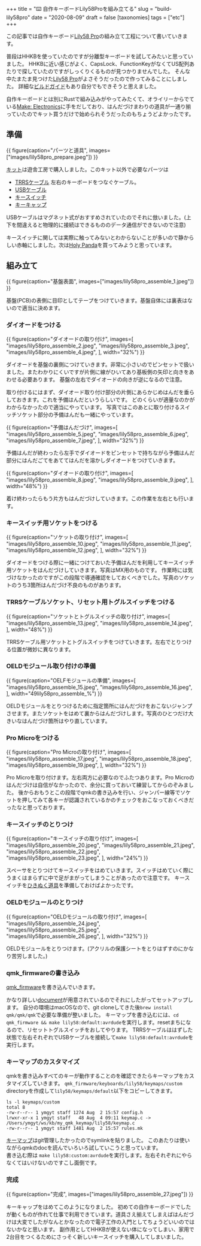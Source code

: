 +++
title = "⌨️ 自作キーボードLily58Proを組み立てる"
slug = "build-lily58pro"
date = "2020-08-09"
draft = false
[taxonomies]
tags = ["etc"]
+++

この記事では自作キーボード[Lily58 Pro](https://yushakobo.jp/shop/lily58-pro/)の組み立て工程について書いていきます。

普段はHHKBを使っていたのですが分離型キーボードを試してみたいと思っていました。
HHKBに近い感じがよく、CapsLock、FunctionKeyがなくてUS配列あたりで探していたのですがしっくりくるものが見つかりませんでした。
そんな中たまたま見つけた[Lily58 Pro](https://keyhive.xyz/shop/lily58)がよさそうだったので作ってみることにしました。
詳細な[ビルドガイド](https://github.com/kata0510/Lily58/blob/master/Pro/Doc/buildguide_jp.md)もあり自分でもできそうと思えました。

自作キーボードとは別にRustで組み込みがやってみたくて、オライリーからでている[Make: Electronics](https://www.oreilly.co.jp/books/9784873118970/)に手をだしており、はんだづけまわりの道具が一通り揃っていたのでキット買うだけで始められそうだったのもちょうどよかったです。


## 準備

{{ figure(caption="パーツと道具", images=["images/lily58pro_prepare.jpeg"]) }}

[キット](https://yushakobo.jp/shop/lily58-pro/)は遊舎工房で購入しました。このキット以外で必要なパーツは


* [TRRSケーブル](https://yushakobo.jp/shop/trrs_cable/) 左右のキーボードをつなぐケーブル。
* [USBケーブル](https://www.amazon.co.jp/gp/product/B077PRD1FT) 
* [キースイッチ](https://yushakobo.jp/shop/cherry-mx/?attribute_pa_stem=red-2)
* [キーキャップ](https://yushakobo.jp/shop/tai-hao-pbt-sakuramichi/)

USBケーブルはマグネット式がおすすめされていたのでそれに倣いました。(上下を間違えると物理的に接続はできるもののデータ通信ができないので注意)

キースイッチに関しては実際に触ってみないとわからないことが多いので静からしい赤軸にしました。次は[Holy Panda](https://drop.com/buy/massdrop-x-invyr-holy-panda-mechanical-switches)を買ってみようと思っています。


## 組み立て

{{ figure(caption="基盤表面", images=["images/lily58pro_assemble_1.jpeg"]) }}

基盤(PCB)の表側に目印としてテープをつけていきます。基盤自体には裏表はないので適当に決めます。


### ダイオードをつける

{{ figure(caption="ダイオードの取り付け", images=[
  "images/lily58pro_assemble_2.jpeg",
  "images/lily58pro_assemble_3.jpeg",
  "images/lily58pro_assemble_4.jpeg",
], width="32%") }}

ダイオードを基盤の裏側につけていきます。非常に小さいのでピンセットで扱いました。またわかりにくいですが片側に線がひいてあり基板側の矢印と向きをあわせる必要あります。
基盤の左右でダイオードの向きが逆になるので注意。

取り付けるにはまず、ダイオード取り付け部分の片側にあらかじめはんだを垂らしておきます。これを予備はんだというらしいです。
どのくらいが適量なのかがわからなかったので適当にやっています。
写真ではこのあとに取り付けるスイッチソケット部分の予備はんだも一緒にやっています。

{{ figure(caption="予備はんだづけ", images=[
  "images/lily58pro_assemble_5.jpeg",
  "images/lily58pro_assemble_6.jpeg",
  "images/lily58pro_assemble_7.jpeg",
], width="32%") }}


予備はんだが終わったら左手でダイオードをピンセットで持ちながら予備はんだ部分にはんだごてをあててはんだを溶かしダイオードをつけていきます。


{{ figure(caption="ダイオードの取り付け", images=[
  "images/lily58pro_assemble_8.jpeg",
  "images/lily58pro_assemble_9.jpeg",
], width="48%") }}


着け終わったらもう片方もはんだづけしていきます。この作業を左右とも行います。


### キースイッチ用ソケットをつける


{{ figure(caption="ソケットの取り付け", images=[
  "images/lily58pro_assemble_10.jpeg",
  "images/lily58pro_assemble_11.jpeg",
  "images/lily58pro_assemble_12.jpeg",
], width="32%") }}

ダイオードをつける際に一緒につけておいた予備はんだを利用してキースイッチ用ソケットをはんだづけしていきます。写真はMX用のものです。
作業時には気づけなかったのですがこの段階で導通確認をしておくべきでした。写真のソケットのうち3箇所はんだづけ不良のものがあります。


### TRRSケーブルソケット、リセット用トグルスイッチをつける


{{ figure(caption="ソケットとトグルスイッチの取り付け", images=[
  "images/lily58pro_assemble_13.jpeg",
  "images/lily58pro_assemble_14.jpeg",
], width="48%") }}

TRRSケーブル用ソケットとトグルスイッチをつけていきます。左右でとりつける位置が微妙に異なります。


### OELDモジュール取り付けの準備


{{ figure(caption="OELFモジュールの準備", images=[
  "images/lily58pro_assemble_15.jpeg",
  "images/lily58pro_assemble_16.jpeg",
], width="49lily58pro_assemble_%") }}

OELDモジュールをとりつけるために指定箇所にはんだづけをおこないジャンプさせます。またソケットをはめて裏からはんだづけします。写真のひとつだけ大きいなはんだづけ箇所はやり直しています。


### Pro Microをつける


{{ figure(caption="Pro Microの取り付け", images=[
  "images/lily58pro_assemble_17.jpeg",
  "images/lily58pro_assemble_18.jpeg",
  "images/lily58pro_assemble_19.jpeg",
], width="32%") }}

Pro Microを取り付けます。左右両方に必要なのでふたつあります。Pro Microのはんだづけは自信がなかったので、余分に買っておいて練習してからのぞみました。
後からおもうとこの段階でqmkの書き込みを行い、ジャンパー線等でソケットを押してみて各キーが認識されているかのチェックをおこなっておくべきだったなと思っております。

### キースイッチのとりつけ


{{ figure(caption="キースイッチの取り付け", images=[
  "images/lily58pro_assemble_20.jpeg",
  "images/lily58pro_assemble_21.jpeg",
  "images/lily58pro_assemble_22.jpeg",
  "images/lily58pro_assemble_23.jpeg",
], width="24%") }}

スペーサをとりつけてキースイッチをはめていきます。スイッチはめていく際にうまくはまらずに中で足がまがってしまうことがあったので注意です。
キースイッチを[ひきぬく道具](https://www.amazon.co.jp/%E3%83%A1%E3%82%AB%E3%83%8B%E3%82%AB%E3%83%AB%E3%82%AD%E3%83%BC%E3%83%9C%E3%83%BC%E3%83%89-%E3%82%AD%E3%83%BC%E3%83%88%E3%83%83%E3%83%97%E5%BC%95%E6%8A%9C%E5%B7%A5%E5%85%B7-%E3%82%AD%E3%83%BC%E3%82%AD%E3%83%A3%E3%83%83%E3%83%97%EF%BC%86%E3%82%AD%E3%83%BC%E3%82%B9%E3%82%A4%E3%83%83%E3%83%81-%E3%82%AD%E3%83%BC%E3%83%9C%E3%83%BC%E3%83%89%E3%83%A1%E3%83%B3%E3%83%86%E3%83%8A%E3%83%B3%E3%82%B9%E7%94%A8%E5%B7%A5%E5%85%B7-%E5%BC%95%E3%81%8D%E6%8A%9C%E3%81%91%E3%82%8B%E3%82%AD%E3%83%BC/dp/B07SDQ2ZGN/ref=pd_lpo_147_t_0/)を準備しておけばよかったです。


### OELDモジュールのとりつけ


{{ figure(caption="OELDモジュールの取り付け", images=[
  "images/lily58pro_assemble_24.jpeg",
  "images/lily58pro_assemble_25.jpeg",
  "images/lily58pro_assemble_26.jpeg",
], width="32%") }}

OELDモジュールをとりつけます。(アクリルの保護シートをとりはずすのにかなり苦労しました。)
 


### qmk_firmwareの書き込み

[qmk_firmware](https://github.com/qmk/qmk_firmware)を書き込んでいきます。

かなり詳しい[document](https://docs.qmk.fm/#/newbs_getting_started)が用意されているのでそれにしたがってセットアップします。
自分の環境はmacOSなので、git cloneしてきた後`brew install qmk/qmk/qmk`で必要な準備が整いました。
キーマップを書き込むには、`cd qmk_firmware && make lily58:default:avrdude`を実行します。resetまちになるので、リセットトグルスイッチをおしてやります。
TRRSケーブルははずした状態で左右それぞれでUSBケーブルを接続して`make lily58:default:avrdude`を実行します。

### キーマップのカスタマイズ

qmkを書き込みすべてのキーが動作することのを確認できたらキーマップをカスタマイズしていきます。
`qmk_firmware/keyboards/lily58/keymaps/custom` directoryを作成して`lily58/keymaps/default`以下をコピーしてきます。

```
ls -l keymaps/custom
total 8
-rw-r--r-- 1 ymgyt staff 1274 Aug  2 15:57 config.h
lrwxr-xr-x 1 ymgyt staff   48 Aug  4 09:11 keymap.c -> /Users/ymgyt/ws/kb/my_qmk_keymap/lily58/keymap.c
-rw-r--r-- 1 ymgyt staff 1481 Aug  2 15:57 rules.mk
```

[キーマップ](https://github.com/ymgyt/my_qmk_keymap/blob/master/lily58/keymap.c)はgit管理したかったのでsymlinkを貼りました。
このあたりは使いながらqmkのdocを読んでいろいろ試していこうと思っています。  
書き込む際は `make lily58:custom:avrdude`を実行します。左右それぞれにやらなくてはいけないのですこし面倒です。


### 完成

{{ figure(caption="完成", images=["images/lily58pro_assemble_27.jpeg"]) }}

キーキャップをはめてこのようになりました。
初めての自作キーボードでしたが動くものが作れて仕事で利用できています。道具さえ揃えてしまえばはんだづけは大変でしたがなんとかなったので電子工作の入門としてちょうどいいのではないかなと思います。
副作用としてHHKBが使えない体になってしまい、家用で2台目をつくるためにさっそく新しいキースイッチを購入してしまいました。

